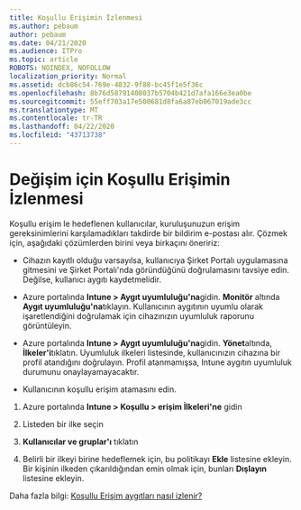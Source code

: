 ```yaml
---
title: Koşullu Erişimin İzlenmesi
ms.author: pebaum
author: pebaum
ms.date: 04/21/2020
ms.audience: ITPro
ms.topic: article
ROBOTS: NOINDEX, NOFOLLOW
localization_priority: Normal
ms.assetid: dcb86c54-769e-4832-9f88-bc45f1e5f36c
ms.openlocfilehash: 8b76d58791408037b5704b421d7afa166e3ea0be
ms.sourcegitcommit: 55eff703a17e500681d8fa6a87eb067019ade3cc
ms.translationtype: MT
ms.contentlocale: tr-TR
ms.lasthandoff: 04/22/2020
ms.locfileid: "43713738"
---
```

# <a name="monitoring-conditional-access-for-exchange"></a>Değişim için Koşullu Erişimin İzlenmesi

Koşullu erişim le hedeflenen kullanıcılar, kuruluşunuzun erişim gereksinimlerini karşılamadıkları takdirde bir bildirim e-postası alır. Çözmek için, aşağıdaki çözümlerden birini veya birkaçını öneririz:
  
- Cihazın kayıtlı olduğu varsayılsa, kullanıcıya Şirket Portalı uygulamasına gitmesini ve Şirket Portalı'nda göründüğünü doğrulamasını tavsiye edin. Değilse, kullanıcı aygıtı kaydetmelidir.
    
- Azure portalında **Intune \> Aygıt uyumluluğu'na**gidin. **Monitör** altında **Aygıt uyumluluğu'na**tıklayın. Kullanıcının aygıtının uyumlu olarak işaretlendiğini doğrulamak için cihazınızın uyumluluk raporunu görüntüleyin. 
    
- Azure portalında **Intune \> Aygıt uyumluluğu'na**gidin. **Yönet**altında, **İlkeler'i**tıklatın. Uyumluluk ilkeleri listesinde, kullanıcınızın cihazına bir profil atandığını doğrulayın. Profil atanmamışsa, Intune aygıtın uyumluluk durumunu onaylayamayacaktır. 
    
- Kullanıcının koşullu erişim atamasını edin.
    
1. Azure portalında **Intune \> Koşullu \> erişim İlkeleri'ne** gidin
    
2. Listeden bir ilke seçin
    
3. **Kullanıcılar ve gruplar'ı** tıklatın
    
4. Belirli bir ilkeyi birine hedeflemek için, bu politikayı **Ekle** listesine ekleyin. Bir kişinin ilkeden çıkarıldığından emin olmak için, bunları **Dışlayın** listesine ekleyin. 
    
Daha fazla bilgi: [Koşullu Erişim aygıtları nasıl izlenir?](https://docs.microsoft.com/intune/conditional-access-exchange-monitor)
  

